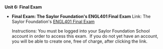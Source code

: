 **Unit 6: Final Exam** <span id="6"></span> 
-   **Final Exam: The Saylor Foundation's ENGL401 Final Exam**
    Link: The Saylor Foundation's [ENGL401 Final
    Exam](http://school.saylor.org/mod/quiz/view.php?id=287)  
      
     Instructions: You must be logged into your Saylor Foundation School
    account in order to access this <span class="il">exam</span>.  If
    you do not yet have an account, you will be able to create one, free
    of charge, after clicking the link.


